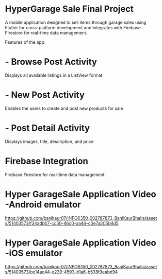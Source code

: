 # HyperGarage Sale Final Project

A mobile application designed to sell items through garage sales using Flutter for cross-platform development and integrates with Firebase Firestore for real-time data management.

Features of the app:

# - Browse Post Activity 

Displays all available listings in a ListView format

# - New Post Activity

Enables the users to create and post new products for sale

# - Post Detail Activity

Displays images, title, description, and price

# Firebase Integration

Firebase Firestore for real-time data management


# Hyper GarageSale Application Video -Android emulator

https://github.com/banikaur07/INFO6350_002787873_BaniKaurBhalla/assets/51403573/f34adb07-cc50-46c0-aa46-c3e7a305b4d5



# Hyper GarageSale Application Video -iOS emulator


https://github.com/banikaur07/INFO6350_002787873_BaniKaurBhalla/assets/51403573/be14ac44-e239-4593-b1a6-b538f9eabd94




